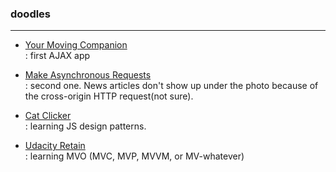 ### doodles
--------------

* [Your Moving Companion](./minicourse-ajax-project/index.html)  
 : first AJAX app

* [Make Asynchronous Requests](./ajax%20with%20xhr/lesson-1-async-w-xhr/index.html)  
 : second one. News articles don't show up under the photo because of the cross-origin HTTP request(not sure).

* [Cat Clicker](./cat-clicker-js/index.html)  
 : learning JS design patterns.

* [Udacity Retain](./model-view-octopus/index.html)  
 : learning MVO (MVC, MVP, MVVM, or MV-whatever)

